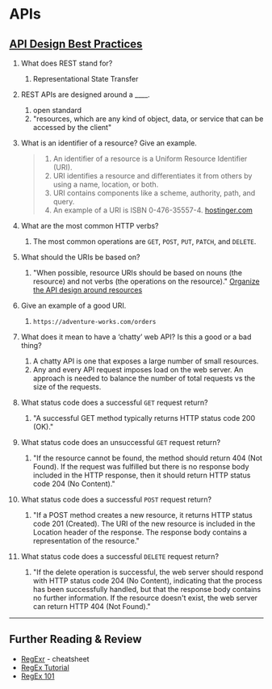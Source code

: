 # APIs

## [API Design Best Practices](https://docs.microsoft.com/en-us/azure/architecture/best-practices/api-design)

1. What does REST stand for?
    1. Representational State Transfer
2. REST APIs are designed around a ____.
    1. open standard
    2. "resources, which are any kind of object, data, or service that can be accessed by the client"
3. What is an identifier of a resource? Give an example.

    > 1. An identifier of a resource is a Uniform Resource Identifier (URI).
    > 2. URI identifies a resource and differentiates it from others by using a name, location, or both.
    > 3. URI contains components like a scheme, authority, path, and query.
    > 4. An example of a URI is ISBN 0-476-35557-4. [hostinger.com](https://www.hostinger.com/tutorials/uri-vs-url#:~:text=URI%20identifies%20a%20resource%20and,a%20domain%20name%20and%20port.)

4. What are the most common HTTP verbs?
    1. The most common operations are `GET`, `POST`, `PUT`, `PATCH`, and `DELETE`.
5. What should the URIs be based on?
    1. "When possible, resource URIs should be based on nouns (the resource) and not verbs (the operations on the resource)." [Organize the API design around resources](https://learn.microsoft.com/en-us/azure/architecture/best-practices/api-design#organize-the-api-design-around-resources)
6. Give an example of a good URI.
    1. `https://adventure-works.com/orders`
7. What does it mean to have a ‘chatty’ web API? Is this a good or a bad thing?
    1. A chatty API is one that exposes a large number of small resources.
    2. Any and every API request imposes load on the web server. An approach is needed to balance the number of total requests vs the size of the requests.
8. What status code does a successful `GET` request return?
    1. "A successful GET method typically returns HTTP status code 200 (OK)."
9. What status code does an unsuccessful `GET` request return?
    1. "If the resource cannot be found, the method should return 404 (Not Found). If the request was fulfilled but there is no response body included in the HTTP response, then it should return HTTP status code 204 (No Content)."
10. What status code does a successful `POST` request return?
    1. "If a POST method creates a new resource, it returns HTTP status code 201 (Created). The URI of the new resource is included in the Location header of the response. The response body contains a representation of the resource."
11. What status code does a successful `DELETE` request return?
    1. "If the delete operation is successful, the web server should respond with HTTP status code 204 (No Content), indicating that the process has been successfully handled, but that the response body contains no further information. If the resource doesn't exist, the web server can return HTTP 404 (Not Found)."

---

## Further Reading & Review

- [RegExr](https://regexr.com/) - cheatsheet
- [RegEx Tutorial](https://medium.com/factory-mind/regex-tutorial-a-simple-cheatsheet-by-examples-649dc1c3f285)
- [RegEx 101](https://regex101.com/)